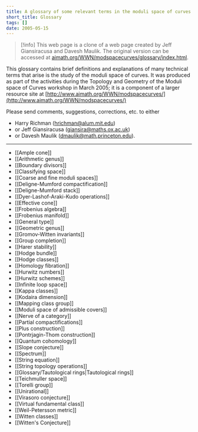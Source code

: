 ```yaml
---
title: A glossary of some relevant terms in the moduli space of curves
short_title: Glossary
tags: []
date: 2005-05-15
---
```


> [!info]
> This web page is a clone of a web page created by Jeff Giansiracusa and Davesh Maulik. The original version can be accessed at [aimath.org/WWN/modspacecurves/glossary/index.html](https://www.aimath.org/WWN/modspacecurves/glossary/index.html).

This glossary contains brief definitions and explanations of many technical terms that arise is the study of the moduli space of curves. It was produced as part of the activities during the Topology and Geometry of the Moduli space of Curves workshop in March 2005; it is a component of a larger resource site at [http://www.aimath.org/WWN/modspacecurves/](http://www.aimath.org/WWN/modspacecurves/)

Please send comments, suggestions, corrections, etc. to either

- Harry Richman ([hrichman@alum.mit.edu](mailto:hrichman@alum.mit.edu))
- or Jeff Giansiracusa ([giansira@maths.ox.ac.uk](mailto:giansira@maths.ox.ac.uk))
- or Davesh Maulik ([dmaulik@math.princeton.edu](mailto:dmaulik@math.princeton.edu)).

----

- [[Ample cone]]
- [[Arithmetic genus]]
- [[Boundary divisors]]
- [[Classifying space]]
- [[Coarse and fine moduli spaces]]
- [[Deligne-Mumford compactification]]
- [[Deligne-Mumford stack]]
- [[Dyer-Lashof-Araki-Kudo operations]]
- [[Effective cone]]
- [[Frobenius algebra]]
- [[Frobenius manifold]]
- [[General type]]
- [[Geometric genus]]
- [[Gromov-Witten invariants]]
- [[Group completion]]
- [[Harer stability]]
- [[Hodge bundle]]
- [[Hodge classes]]
- [[Homology fibration]]
- [[Hurwitz numbers]]
- [[Hurwitz schemes]]
- [[Infinite loop space]]
- [[Kappa classes]]
- [[Kodaira dimension]]
- [[Mapping class group]]
- [[Moduli space of admissible covers]]
- [[Nerve of a category]]
- [[Partial compactifications]]
- [[Plus construction]]
- [[Pontrjagin-Thom construction]]
- [[Quantum cohomology]]
- [[Slope conjecture]]
- [[Spectrum]]
- [[String equation]]
- [[String topology operations]]
- [[Glossary/Tautological rings|Tautological rings]]
- [[Teichmuller space]]
- [[Torelli group]]
- [[Unirational]]
- [[Virasoro conjecture]]
- [[Virtual fundamental class]]
- [[Weil-Petersson metric]]
- [[Witten classes]]
- [[Witten's Conjecture]]